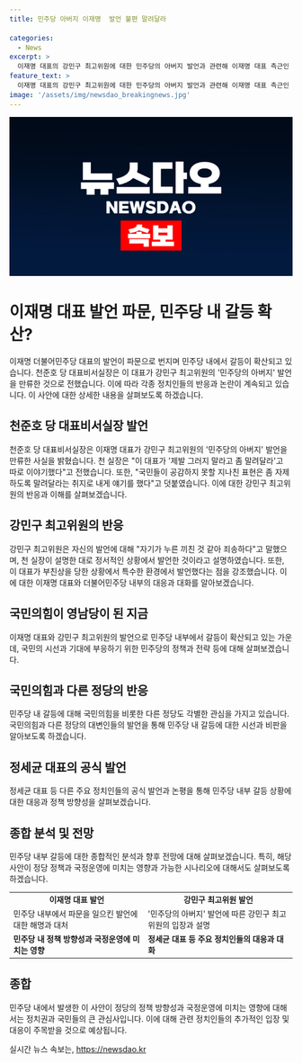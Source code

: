 ```yaml
---
title: 민주당 아버지 이재명  발언 불편 말려달라

categories:
  - News
excerpt: >
  이재명 대표의 강민구 최고위원에 대한 민주당의 아버지 발언과 관련해 이재명 대표 측근인 천준호 당대표 비서실장이 만류한 것으로 알려졌다. 천 실장은 이 대표도 불편해했고, 지나친 표현을 자제하도록 요청했다고 전했다. 또한 국민의힘이 영남당이 된 민주당의 동진 전략을 강조하는 발언과 국민의힘의 비판, 그리고 다른 정당들의 반응에 대한 언급도 있었다.
feature_text: >
  이재명 대표의 강민구 최고위원에 대한 민주당의 아버지 발언과 관련해 이재명 대표 측근인 천준호 당대표 비서실장이 만류한 것으로 알려졌다. 천 실장은 이 대표도 불편해했고, 지나친 표현을 자제하도록 요청했다고 전했다. 또한 국민의힘이 영남당이 된 민주당의 동진 전략을 강조하는 발언과 국민의힘의 비판, 그리고 다른 정당들의 반응에 대한 언급도 있었다.
image: '/assets/img/newsdao_breakingnews.jpg'
---
```


<p><img src="/assets/img/newsdao_breakingnews.jpg" alt="firstkoreanews 속보" /></p>

<h1>이재명 대표 발언 파문, 민주당 내 갈등 확산?</h1>

<p data-ke-size="size16">이재명 더불어민주당 대표의 발언이 파문으로 번지며 민주당 내에서 갈등이 확산되고 있습니다. 천준호 당 대표비서실장은 이 대표가 강민구 최고위원의 '민주당의 아버지' 발언을 만류한 것으로 전했습니다. 이에 따라 각종 정치인들의 반응과 논란이 계속되고 있습니다. 이 사안에 대한 상세한 내용을 살펴보도록 하겠습니다.</p>

<h2>천준호 당 대표비서실장 발언</h2>

<p data-ke-size="size16">천준호 당 대표비서실장은 이재명 대표가 강민구 최고위원의 '민주당의 아버지' 발언을 만류한 사실을 밝혔습니다. 천 실장은 "이 대표가 '제발 그러지 말라고 좀 말려달라'고 따로 이야기했다"고 전했습니다. 또한, "국민들이 공감하지 못할 지나친 표현은 좀 자제하도록 말려달라는 취지로 내게 얘기를 했다"고 덧붙였습니다. 이에 대한 강민구 최고위원의 반응과 이해를 살펴보겠습니다.</p>

<h2>강민구 최고위원의 반응</h2>

<p data-ke-size="size16">강민구 최고위원은 자신의 발언에 대해 "자기가 누른 끼친 것 같아 죄송하다"고 말했으며, 천 실장이 설명한 대로 정서적인 상황에서 발언한 것이라고 설명하였습니다. 또한, 이 대표가 부친상을 당한 상황에서 특수한 환경에서 발언했다는 점을 강조했습니다. 이에 대한 이재명 대표와 더불어민주당 내부의 대응과 대화를 알아보겠습니다.</p>

<h2>국민의힘이 영남당이 된 지금</h2>

<p data-ke-size="size16">이재명 대표와 강민구 최고위원의 발언으로 민주당 내부에서 갈등이 확산되고 있는 가운데, 국민의 시선과 기대에 부응하기 위한 민주당의 정책과 전략 등에 대해 살펴보겠습니다.</p>

<h2>국민의힘과 다른 정당의 반응</h2>

<p data-ke-size="size16">민주당 내 갈등에 대해 국민의힘을 비롯한 다른 정당도 각별한 관심을 가지고 있습니다. 국민의힘과 다른 정당의 대변인들의 발언을 통해 민주당 내 갈등에 대한 시선과 비판을 알아보도록 하겠습니다.</p>

<h2>정세균 대표의 공식 발언</h2>

<p data-ke-size="size16">정세균 대표 등 다른 주요 정치인들의 공식 발언과 논평을 통해 민주당 내부 갈등 상황에 대한 대응과 정책 방향성을 살펴보겠습니다.</p>

<h2>종합 분석 및 전망</h2>

<p data-ke-size="size16">민주당 내부 갈등에 대한 종합적인 분석과 향후 전망에 대해 살펴보겠습니다. 특히, 해당 사안이 정당 정책과 국정운영에 미치는 영향과 가능한 시나리오에 대해서도 살펴보도록 하겠습니다.</p>

<table>
    <tr>
        <td style="text-align: center; height: 17px;"><b>이재명 대표 발언</b></td>
        <td style="text-align: center; height: 17px;"><b>강민구 최고위원 발언</b></td>
    </tr>
    <tr>
        <td>민주당 내부에서 파문을 일으킨 발언에 대한 해명과 대처</td>
        <td>'민주당의 아버지' 발언에 따른 강민구 최고위원의 입장과 설명</td>
    </tr>
    <tr>
        <td><b>민주당 내 정책 방향성과 국정운영에 미치는 영향</b></td>
        <td><b>정세균 대표 등 주요 정치인들의 대응과 대화</b></td>
    </tr>
</table>

<h2>종합</h2>

<p data-ke-size="size16">민주당 내에서 발생한 이 사안이 정당의 정책 방향성과 국정운영에 미치는 영향에 대해서는 정치권과 국민들의 큰 관심사입니다. 이에 대해 관련 정치인들의 추가적인 입장 및 대응이 주목받을 것으로 예상됩니다.</p>
실시간 뉴스 속보는, <a href="https://newsdao.kr" rel="dofollow">https://newsdao.kr</a>


